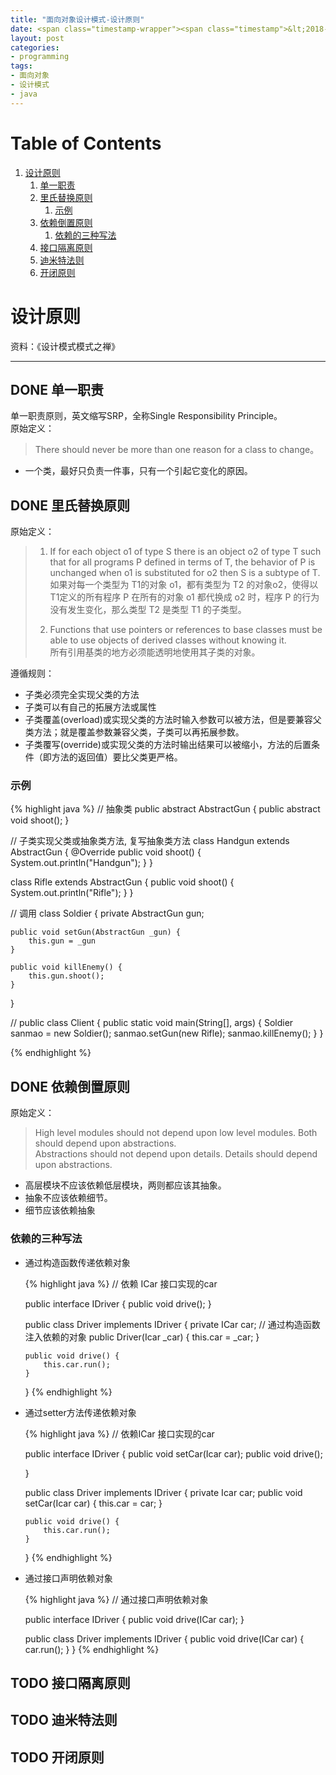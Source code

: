 ```yaml
---
title: "面向对象设计模式-设计原则"
date: <span class="timestamp-wrapper"><span class="timestamp">&lt;2018-10-15 Mon&gt;</span></span> \today
layout: post
categories: 
- programming
tags: 
- 面向对象 
- 设计模式 
- java
---
```


# Table of Contents

1.  [设计原则](#org183c60d)
    1.  [单一职责](#orgbfaebfc)
    2.  [里氏替换原则](#org9bd9372)
        1.  [示例](#org5d70fa0)
    3.  [依赖倒置原则](#orgd815436)
        1.  [依赖的三种写法](#org3ba40ad)
    4.  [接口隔离原则](#org7b9650d)
    5.  [迪米特法则](#org0aff8f7)
    6.  [开闭原则](#org778482b)


<a id="org183c60d"></a>

# 设计原则

资料：《设计模式模式之禅》

---


<a id="orgbfaebfc"></a>

## DONE 单一职责

单一职责原则，英文缩写SRP，全称Single Responsibility Principle。  
原始定义：

> There should never be more than one reason for a class to change。

-   一个类，最好只负责一件事，只有一个引起它变化的原因。


<a id="org9bd9372"></a>

## DONE 里氏替换原则

原始定义：

> 1.  If for each object o1 of type S there is an object o2 of type T such that for all programs P defined in terms of T,
>     the behavior of P is unchanged when o1 is substituted for o2 then S is a subtype of T.  
>     如果对每一个类型为 T1的对象 o1，都有类型为 T2 的对象o2，使得以 T1定义的所有程序 P 在所有的对象 o1 都代换成 o2 时，程序 P 的行为没有发生变化，那么类型 T2 是类型 T1 的子类型。
> 
> 2.  Functions that use pointers or references to base classes must be able to use objects of derived classes without knowing it.  
>     所有引用基类的地方必须能透明地使用其子类的对象。

遵循规则：

-   子类必须完全实现父类的方法
-   子类可以有自己的拓展方法或属性
-   子类覆盖(overload)或实现父类的方法时输入参数可以被方法，但是要兼容父类方法；就是覆盖参数兼容父类，子类可以再拓展参数。
-   子类覆写(override)或实现父类的方法时输出结果可以被缩小，方法的后置条件（即方法的返回值）要比父类更严格。


<a id="org5d70fa0"></a>

### 示例

{% highlight java %}
// 抽象类
public abstract AbstractGun {
    public abstract void shoot();
}

// 子类实现父类或抽象类方法, 复写抽象类方法
class Handgun extends AbstractGun {
    @Override
    public void shoot() {
        System.out.println("Handgun");
    }
}

class Rifle extends AbstractGun {
    public void shoot() {
        System.out.println("Rifle");
    }
}

// 调用
class  Soldier {
    private AbstractGun gun;

    public void setGun(AbstractGun _gun) {
        this.gun = _gun
    }

    public void killEnemy() {
        this.gun.shoot();
    }
}

//
public class Client {
    public static void main(String[], args) {
        Soldier sanmao = new Soldier();
        sanmao.setGun(new Rifle);
        sanmao.killEnemy();
    }
}

{% endhighlight %}


<a id="orgd815436"></a>

## DONE 依赖倒置原则

原始定义：

> High level modules should not depend upon low level modules. Both should depend upon abstractions.  
> Abstractions should not depend upon details. Details should depend upon abstractions.

-   高层模块不应该依赖低层模块，两则都应该其抽象。
-   抽象不应该依赖细节。
-   细节应该依赖抽象


<a id="org3ba40ad"></a>

### 依赖的三种写法

-   通过构造函数传递依赖对象
    
    {% highlight java %}
    // 依赖 ICar 接口实现的car
    
    public interface IDriver {
        public void drive();
    }
    
    public class Driver implements IDriver {
        private ICar car;
        // 通过构造函数注入依赖的对象
        public Driver(Icar _car) {
            this.car = _car;
        }
    
        public void drive() {
            this.car.run();
        }
    
    }
    {% endhighlight %}
-   通过setter方法传递依赖对象
    
    {% highlight java %}
    // 依赖ICar 接口实现的car
    
    public interface IDriver {
        public void setCar(Icar car);
        public void drive();
    
    }
    
    public class Driver implements IDriver {
        private Icar car;
        public void setCar(Icar car) {
            this.car = car;
        }
    
        public void drive() {
            this.car.run();
        }
    }
    {% endhighlight %}
-   通过接口声明依赖对象
    
    {% highlight java %}
    // 通过接口声明依赖对象
    
    public interface IDriver {
        public void drive(ICar car);
    }
    
    
    public class Driver implements IDriver {
        public void drive(ICar car) {
            car.run();
        }
    }
    {% endhighlight %}


<a id="org7b9650d"></a>

## TODO 接口隔离原则


<a id="org0aff8f7"></a>

## TODO 迪米特法则


<a id="org778482b"></a>

## TODO 开闭原则
